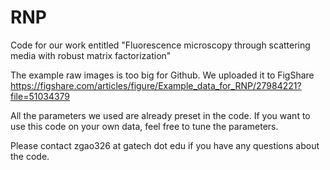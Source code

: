 # RNP
Code for our work entitled "Fluorescence microscopy through scattering media with robust matrix factorization"

The example raw images is too big for Github. We uploaded it to FigShare https://figshare.com/articles/figure/Example_data_for_RNP/27984221?file=51034379

All the parameters we used are already preset in the code. If you want to use this code on your own data, feel free to tune the parameters.

Please contact zgao326 at gatech dot edu if you have any questions about the code.
